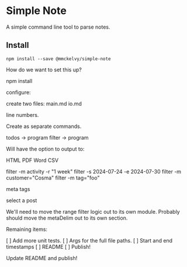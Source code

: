 # Simple Note
A simple command line tool to parse notes.

## Install
```
npm install --save @mmckelvy/simple-note
```

How do we want to set this up?

npm install

configure:

create two files:
main.md
io.md

line numbers.

Create as separate commands.

todos -> program
filter -> program

Will have the option to output to:

HTML
PDF
Word
CSV

filter -m activity -r "1 week"
filter -s 2024-07-24 -e 2024-07-30
filter -m customer="Cosma"
filter -m tag="foo"

meta
tags

select a post



We'll need to move the range filter logic out to its own module.
Probably should move the metaDelim out to its own section.


Remaining items:

[ ] Add more unit tests.
[ ] Args for the full file paths.
[ ] Start and end timestamps
[ ] README
[ ] Publish!


Update README and publish!
